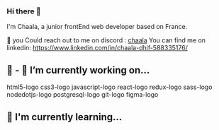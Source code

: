 ### Hi there 👋

I'm Chaala, a junior frontEnd web developer based on France.

💬 you Could reach out to me on discord : [chaala](https://discord.com/channels/@me)
You can find me on linkedin: https://www.linkedin.com/in/chaala-dhif-588335176/




🙌 - 🔭 I’m currently working on...
--------------------------------------

html5-logo	css3-logo	javascript-logo	react-logo	redux-logo	sass-logo	nodedotjs-logo	postgresql-logo	git-logo	figma-logo


🧠 I'm currently learning...
--------------------------------------





